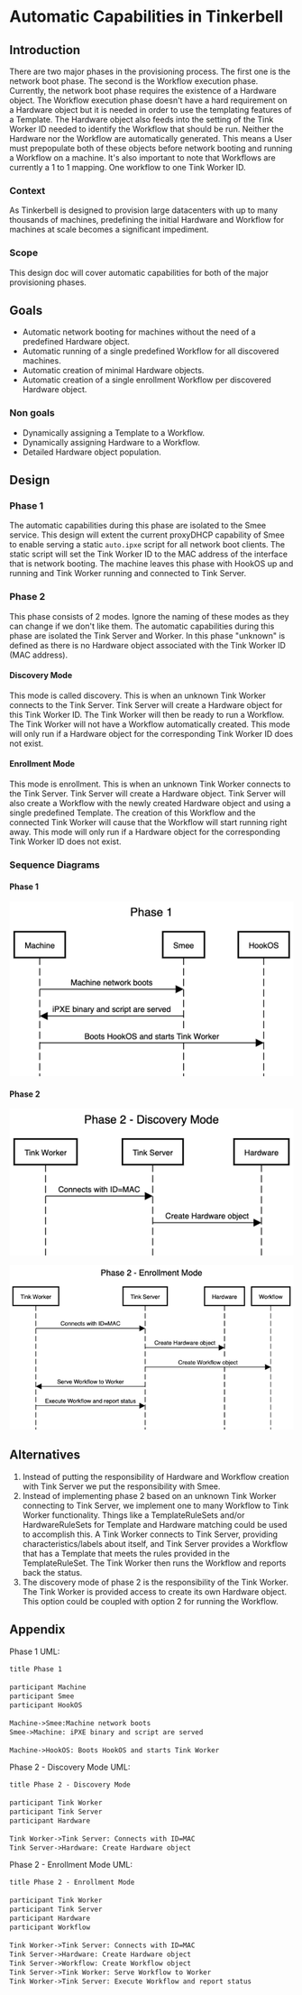 # Automatic Capabilities in Tinkerbell

## Introduction

There are two major phases in the provisioning process. The first one is the network boot phase. The second is the Workflow execution phase. Currently, the network boot phase requires the existence of a Hardware object. The Workflow execution phase doesn't have a hard requirement on a Hardware object but it is needed in order to use the templating features of a Template. The Hardware object also feeds into the setting of the Tink Worker ID needed to identify the Workflow that should be run. Neither the Hardware nor the Workflow are automatically generated. This means a User must prepopulate both of these objects before network booting and running a Workflow on a machine. It's also important to note that Workflows are currently a 1 to 1 mapping. One workflow to one Tink Worker ID.

### Context

As Tinkerbell is designed to provision large datacenters with up to many thousands of machines, predefining the initial Hardware and Workflow for machines at scale becomes a significant impediment.

### Scope

This design doc will cover automatic capabilities for both of the major provisioning phases.

## Goals

- Automatic network booting for machines without the need of a predefined Hardware object.
- Automatic running of a single predefined Workflow for all discovered machines.
- Automatic creation of minimal Hardware objects.
- Automatic creation of a single enrollment Workflow per discovered Hardware object.

### Non goals

- Dynamically assigning a Template to a Workflow.
- Dynamically assigning Hardware to a Workflow.
- Detailed Hardware object population.

## Design

### Phase 1

The automatic capabilities during this phase are isolated to the Smee service. This design will extent the current proxyDHCP capability of Smee to enable serving a static `auto.ipxe` script for all network boot clients. The static script will set the Tink Worker ID to the MAC address of the interface that is network booting. The machine leaves this phase with HookOS up and running and Tink Worker running and connected to Tink Server.

### Phase 2

This phase consists of 2 modes. Ignore the naming of these modes as they can change if we don't like them. The automatic capabilities during this phase are isolated the Tink Server and Worker. In this phase "unknown" is defined as there is no Hardware object associated with the Tink Worker ID (MAC address).

#### Discovery Mode

This mode is called discovery. This is when an unknown Tink Worker connects to the Tink Server. Tink Server will create a Hardware object for this Tink Worker ID. The Tink Worker will then be ready to run a Workflow. The Tink Worker will not have a Workflow automatically created. This mode will only run if a Hardware object for the corresponding Tink Worker ID does not exist.

#### Enrollment Mode

This mode is enrollment. This is when an unknown Tink Worker connects to the Tink Server. Tink Server will create a Hardware object. Tink Server will also create a Workflow with the newly created Hardware object and using a single predefined Template. The creation of this Workflow and the connected Tink Worker will cause that the Workflow will start running right away. This mode will only run if a Hardware object for the corresponding Tink Worker ID does not exist.

### Sequence Diagrams

#### Phase 1

![phase 1 sequence diagram](images/20240604_auto_capabilities/phase1.png)

#### Phase 2

![phase 2 sequence diagram](images/20240604_auto_capabilities/phase2-discovery.png)

![phase 2 sequence diagram](images/20240604_auto_capabilities/phase2-enrollment.png)

## Alternatives

1. Instead of putting the responsibility of Hardware and Workflow creation with Tink Server we put the responsibility with Smee.
1. Instead of implementing phase 2 based on an unknown Tink Worker connecting to Tink Server, we implement one to many Workflow to Tink Worker functionality. Things like a TemplateRuleSets and/or HardwareRuleSets for Template and Hardware matching could be used to accomplish this. A Tink Worker connects to Tink Server, providing characteristics/labels about itself, and Tink Server provides a Workflow that has a Template that meets the rules provided in the TemplateRuleSet. The Tink Worker then runs the Workflow and reports back the status.
1. The discovery mode of phase 2 is the responsibility of the Tink Worker. The Tink Worker is provided access to create its own Hardware object. This option could be coupled with option 2 for running the Workflow.

## Appendix

Phase 1 UML:

```UML
title Phase 1

participant Machine
participant Smee
participant HookOS

Machine->Smee:Machine network boots
Smee->Machine: iPXE binary and script are served

Machine->HookOS: Boots HookOS and starts Tink Worker
```

Phase 2 - Discovery Mode UML:

```UML
title Phase 2 - Discovery Mode

participant Tink Worker
participant Tink Server
participant Hardware

Tink Worker->Tink Server: Connects with ID=MAC
Tink Server->Hardware: Create Hardware object
```

Phase 2 - Enrollment Mode UML:

```UML
title Phase 2 - Enrollment Mode

participant Tink Worker
participant Tink Server
participant Hardware
participant Workflow

Tink Worker->Tink Server: Connects with ID=MAC
Tink Server->Hardware: Create Hardware object
Tink Server->Workflow: Create Workflow object
Tink Server->Tink Worker: Serve Workflow to Worker
Tink Worker->Tink Server: Execute Workflow and report status
```
